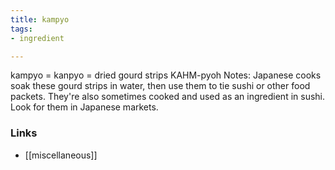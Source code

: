 ```yaml
---
title: kampyo
tags:
- ingredient

---
```

kampyo = kanpyo = dried gourd strips KAHM-pyoh Notes: Japanese cooks soak these gourd strips in water, then use them to tie sushi or other food packets. They're also sometimes cooked and used as an ingredient in sushi. Look for them in Japanese markets.

### Links

* [[miscellaneous]]
